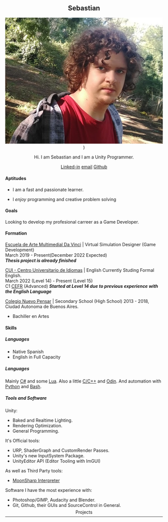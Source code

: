 

<div style="
text-align: center;">

## Sebastian 

![](ProfilePicture.png))

Hi. I am Sebastian and I am a Unity Programmer.

[Linked-in]()
[email]()
[Github]()

</div>



#### Aptitudes

* I am a fast and passionate learner.

* I *enjoy* programming and creative problem solving


#### Goals

Looking to develop my profesional carreer as a Game Developer.


#### Formation
[Escuela de Arte Multimedial Da Vinci]() | Virtual Simulation Designer (Game Development) <br>
March 2019 - Present(December 2022 Expected) <br>
***Thesis project is already finished***

[CUI - Centro Universitario de Idiomas](https://cui.edu.ar) | English
Currently Studing Formal English. <br>
March 2022 (Level 14) - Present (Level 15) <br>
C1 [CEFR](https://en.wikipedia.org/wiki/Common_European_Framework_of_Reference_for_Languages) (Advanced)
***Started at Level 14 due to previous experience with the English Language***

[Colegio Nuevo Pensar]() | Secondary School (High School)
2013 - 2018, Ciudad Autonoma de Buenos Aires.
* Bachiller en Artes

<!-- #### Experience -->


#### Skills
##### Languages
* Native Spanish
* English in Full Capacity
  
##### Languages
Mainly [C#](https://docs.microsoft.com/en-us/dotnet/csharp/) and some [Lua](https://www.lua.org).
Also a little [C/C++](https://en.wikipedia.org/wiki/C%2B%2B) and [Odin](https://odin-lang.org).
And automation with [Python](https://www.python.org) and [Bash]().
##### Tools and Software
Unity:
* Baked and Realtime Lighting.
* Rendering Optimization.
* General Programming.

It's Official tools:
* URP, ShaderGraph and CustomRender Passes.
* Unity's new InputSystem Package.
* UnityEditor API (Editor Tooling with ImGUI)

As well as Third Party tools:
* [MoonSharp Interpreter](https://www.moonsharp.org)

Software I have the most experience with:
* Photoshop/GIMP, Audacity and Blender.
* Git, Github, their GUIs and SourceControl in General.

<p style="
text-align: center;
line-height: 0px;
margin-bottom: 0px;
padding-bottom: 0px">
    Projects
</p>

---



